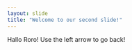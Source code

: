```yaml
---
layout: slide
title: "Welcome to our second slide!"
---
```

Hallo Roro!
Use the left arrow to go back!
